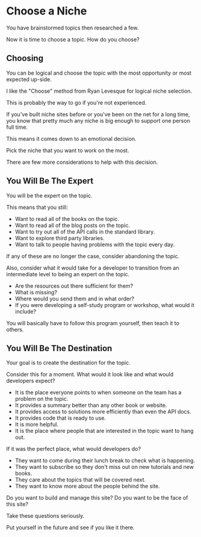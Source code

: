 # Choose a Niche

You have brainstormed topics then researched a few.

Now it is time to choose a topic. How do you choose?


## Choosing

You can be logical and choose the topic with the most opportunity or most expected up-side.

I like the "Choose" method from Ryan Levesque for logical niche selection.

This is probably the way to go if you're not experienced.

If you've built niche sites before or you've been on the net for a long time, you know that pretty much any niche is big enough to support one person full time.

This means it comes down to an emotional decision.

Pick the niche that you want to work on the most.

There are few more considerations to help with this decision.


## You Will Be The Expert

You will be the expert on the topic.

This means that you still:

* Want to read all of the books on the topic.
* Want to read all of the blog posts on the topic.
* Want to try out all of the API calls in the standard library.
* Want to explore third party libraries.
* Want to talk to people having problems with the topic every day.

If any of these are no longer the case, consider abandoning the topic.

Also, consider what it would take for a developer to transition from an intermediate level to being an expert on the topic.

* Are the resources out there sufficient for them?
* What is missing?
* Where would you send them and in what order?
* If you were developing a self-study program or workshop, what would it include?

You will basically have to follow this program yourself, then teach it to others.



## You Will Be The Destination

Your goal is to create the destination for the topic.

Consider this for a moment. What would it look like and what would developers expect?

* It is the place everyone points to when someone on the team has a problem on the topic.
* It provides a summary better than any other book or website.
* It provides access to solutions more efficiently than even the API docs.
* It provides code that is ready to use.
* It is more helpful.
* It is the place where people that are interested in the topic want to hang out.

If it was the perfect place, what would developers do?

* They want to come during their lunch break to check what is happening.
* They want to subscribe so they don't miss out on new tutorials and new books.
* They care about the topics that will be covered next.
* They want to know more about the people behind the site.

Do you want to build and manage this site? Do you want to be the face of this site?

Take these questions seriously.

Put yourself in the future and see if you like it there.
